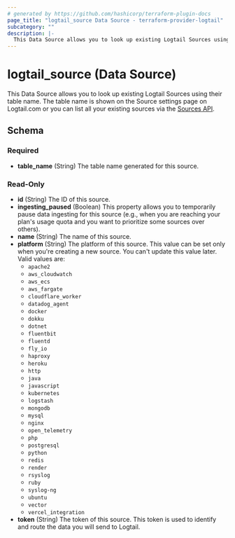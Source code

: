 ```yaml
---
# generated by https://github.com/hashicorp/terraform-plugin-docs
page_title: "logtail_source Data Source - terraform-provider-logtail"
subcategory: ""
description: |-
  This Data Source allows you to look up existing Logtail Sources using their table name. The table name is shown on the Source settings page on Logtail.com or you can list all your existing sources via the Sources API https://docs.logtail.com/api/sources-api#get-sources.
---
```


# logtail_source (Data Source)

This Data Source allows you to look up existing Logtail Sources using their table name. The table name is shown on the Source settings page on Logtail.com or you can list all your existing sources via the [Sources API](https://docs.logtail.com/api/sources-api#get-sources).



<!-- schema generated by tfplugindocs -->
## Schema

### Required

- **table_name** (String) The table name generated for this source.

### Read-Only

- **id** (String) The ID of this source.
- **ingesting_paused** (Boolean) This property allows you to temporarily pause data ingesting for this source (e.g., when you are reaching your plan's usage quota and you want to prioritize some sources over others).
- **name** (String) The name of this source.
- **platform** (String) The platform of this source. This value can be set only when you're creating a new source. You can't update this value later. Valid values are:
    - `apache2`
    - `aws_cloudwatch`
    - `aws_ecs`
    - `aws_fargate`
    - `cloudflare_worker`
    - `datadog_agent`
    - `docker`
    - `dokku`
    - `dotnet`
    - `fluentbit`
    - `fluentd`
    - `fly_io`
    - `haproxy`
    - `heroku`
    - `http`
    - `java`
    - `javascript`
    - `kubernetes`
    - `logstash`
    - `mongodb`
    - `mysql`
    - `nginx`
    - `open_telemetry`
    - `php`
    - `postgresql`
    - `python`
    - `redis`
    - `render`
    - `rsyslog`
    - `ruby`
    - `syslog-ng`
    - `ubuntu`
    - `vector`
    - `vercel_integration`
- **token** (String) The token of this source. This token is used to identify and route the data you will send to Logtail.


